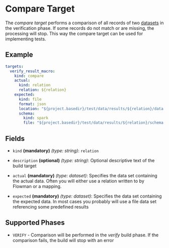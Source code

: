 # Compare Target

The *compare target* performs a comparison of all records of two [datasets](../dataset/index.md) in the verification
phase. If some records do not match or are missing, the processing will stop. This way the compare target can be
used for implementing tests.

## Example
```yaml
targets:
  verify_result_macro:
    kind: compare
    actual:
      kind: relation
      relation: ${relation}
    expected:
      kind: file
      format: json
      location: "${project.basedir}/test/data/results/${relation}/data.json"
      schema:
        kind: spark
        file: "${project.basedir}/test/data/results/${relation}/schema.json"
```

## Fields

* `kind` **(mandatory)** *(type: string)*: `relation`

* `description` **(optional)** *(type: string)*:
  Optional descriptive text of the build target

* `actual` **(mandatory)** *(type: dataset)*: 
Specifies the data set containing the actual data. Often you will either use a relation written to by Flowman or
a mapping. 

* `expected` **(mandatory)** *(type: dataset)*: 
Specifies the data set containing the expected data. In most cases you probably will use a file data set referencing
some predefined results

## Supported Phases
* `VERIFY` - Comparison will be performed in the *verify* build phase. If the comparison fails, the build will stop
with an error
